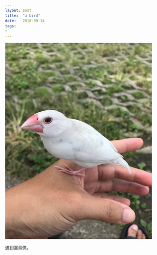```yaml
---
layout: post
title:  "a bird"
date:   2018-09-14
tags:
- 
---
```

![a bird](/media/2018-09-14-a-bird.jpeg)

遇到遛鳥俠。